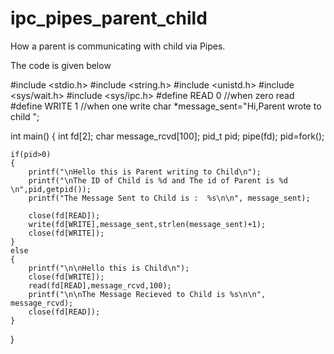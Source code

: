 # ipc_pipes_parent_child
How a parent is communicating with child via Pipes.

The code is given below

#include <stdio.h>
#include <string.h>
#include <unistd.h>
#include <sys/wait.h>
#include <sys/ipc.h>
#define READ 0   //when zero read 
#define WRITE 1   //when one write
char *message_sent="Hi,Parent wrote to child ";

int main()
{
    int fd[2];
    char message_rcvd[100];
    pid_t pid;
    pipe(fd);
    pid=fork();
    
    if(pid>0)
    {
        printf("\nHello this is Parent writing to Child\n");
        printf("\nThe ID of Child is %d and The id of Parent is %d \n",pid,getpid());
        printf("The Message Sent to Child is :  %s\n\n", message_sent);

        close(fd[READ]);
        write(fd[WRITE],message_sent,strlen(message_sent)+1);
        close(fd[WRITE]);
    }
    else
    {
        printf("\n\nHello this is Child\n");
        close(fd[WRITE]);
        read(fd[READ],message_rcvd,100);
        printf("\n\nThe Message Recieved to Child is %s\n\n", message_rcvd);
        close(fd[READ]);
    }

    
}

